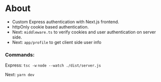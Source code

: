 # About

- Custom Express authentication with Next.js frontend.
- httpOnly cookie based authentication.
- Next: `middleware.ts` to verify cookies and user authentication on server side.
- Next: `app/profile` to get client side user info

### Commands:

Express:
`tsc -w`
`node --watch ./dist/server.js`

Next:
`yarn dev`
